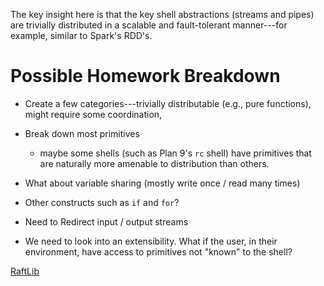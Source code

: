 
The key insight here is that the key shell abstractions (streams and pipes) are trivially distributed in a scalable and fault-tolerant manner---for example, similar to Spark's RDD's.

# Possible Homework Breakdown

* Create a few categories---trivially distributable (e.g., pure functions), might require some coordination, 

* Break down most primitives 

  * maybe some shells (such as Plan 9's `rc` shell) have primitives that are naturally more amenable to distribution than others.

* What about variable sharing (mostly write once / read many times)

* Other constructs such as `if` and `for`?

* Need to Redirect input / output streams

* We need to look into an extensibility. What if the user, in their environment, have access to primitives not "known" to the shell?


[RaftLib](https://github.com/RaftLib/RaftLib)

